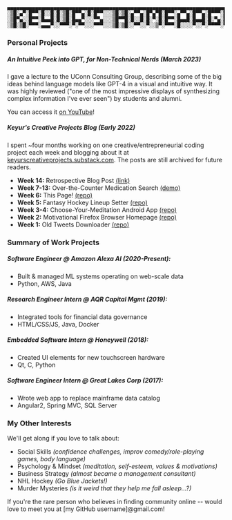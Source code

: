 ```
▄▄▄▄▄▄▄▄▄▄▄▄▄▄▄▄▄▄▄▄▄▄▄▄▄▄▄▄▄▄▄▄▄▄▄▄▄▄▄▄▄▄▄▄▄▄▄▄▄▄▄▄▄▄▄▄▄▄▄▄▄▄▄▄▄▄▄▄▄▄▄▄▄▄▄▄▄▄
░▒█░▄▀░█▀▀░█░░█░█░▒█░█▀▀▄░█░█▀▀░░░▒█░▒█░▄▀▀▄░█▀▄▀█░█▀▀░▄▀▀▄░█▀▀▄░█▀▀▀░█▀▀
░▒█▀▄░░█▀▀░█▄▄█░█░▒█░█▄▄▀░░░▀▀▄░░░▒█▀▀█░█░░█░█░▀░█░█▀▀░█▄▄█░█▄▄█░█░▀▄░█▀▀
░▒█░▒█░▀▀▀░▄▄▄▀░░▀▀▀░▀░▀▀░░░▀▀▀░░░▒█░▒█░░▀▀░░▀░░▒▀░▀▀▀░█░░░░▀░░▀░▀▀▀▀░▀▀▀
```

### Personal Projects

##### An Intuitive Peek into GPT, for Non-Technical Nerds (March 2023)
I gave a lecture to the UConn Consulting Group, describing some of the big ideas behind language models like GPT-4 in a visual and intuitive way. It was highly reviewed ("one of the most impressive displays of synthesizing complex information I've ever seen") by students and alumni.

You can access it [on YouTube](https://youtu.be/ExDQ7eXd49Q)!

##### Keyur's Creative Projects Blog (Early 2022)
I spent ~four months working on one creative/entrepreneurial coding project each week and blogging about it at [keyurscreativeprojects.substack.com](keyurscreativeprojects.substack.com). The posts are still archived for future readers.

* __Week 14:__ Retrospective Blog Post [(link)](https://keyurscreativeprojects.substack.com/p/14-retrospective?r=abf02&s=w&utm_campaign=post&utm_medium=web)
* __Week 7-13:__ Over-the-Counter Medication Search [(demo)](https://dr-flowchart.netlify.app)
* __Week 6:__ This Page! [(repo)](https://github.com/KShah707/KShah707.github.io)
* __Week 5:__ Fantasy Hockey Lineup Setter [(repo)](https://github.com/KShah707/FantasyLineupSetter)
* __Week 3-4:__ Choose-Your-Meditation Android App [(repo)](https://github.com/KShah707/MeditationLibrary)
* __Week 2:__ Motivational Firefox Browser Homepage [(repo)](https://github.com/KShah707/MotivationDashboard)
* __Week 1:__ Old Tweets Downloader [(repo)](https://github.com/KShah707/TweetDownloader)

### Summary of Work Projects

##### Software Engineer @ Amazon Alexa AI (2020-Present):
* Built & managed ML systems operating on web-scale data
* Python, AWS, Java

##### Research Engineer Intern @ AQR Capital Mgmt (2019):
* Integrated tools for financial data governance
* HTML/CSS/JS, Java, Docker

##### Embedded Software Intern @ Honeywell (2018):
* Created UI elements for new touchscreen hardware
* Qt, C, Python

##### Software Engineer Intern @ Great Lakes Corp (2017):
* Wrote web app to replace mainframe data catalog
* Angular2, Spring MVC, SQL Server

### My Other Interests
We'll get along if you love to talk about:
* Social Skills _(confidence challenges, improv comedy/role-playing games, body language)_
* Psychology & Mindset _(meditation, self-esteem, values & motivations)_
* Business Strategy _(almost became a management consultant)_
* NHL Hockey _(Go Blue Jackets!)_
* Murder Mysteries _(is it weird that they help me fall asleep...?)_

If you're the rare person who believes in finding community online -- would love to meet you at [my GitHub username]@gmail.com!
